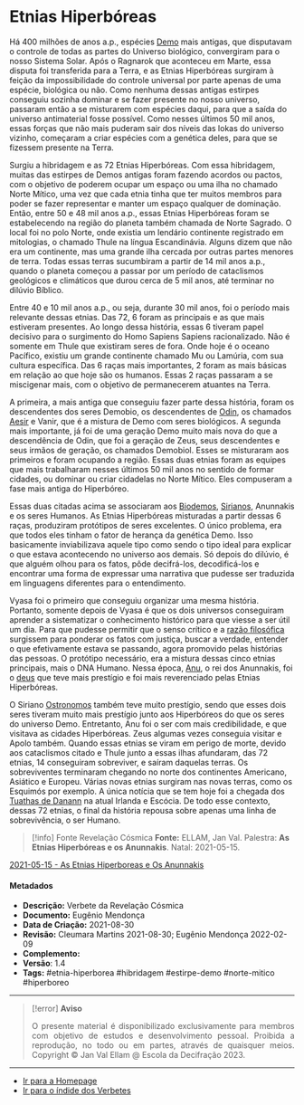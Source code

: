 # Etnias Hiperbóreas

Há 400 milhões de anos a.p., espécies [Demo](Demos.md) mais antigas, que disputavam o controle de todas as partes do Universo biológico, convergiram para o nosso Sistema Solar. Após o Ragnarok que aconteceu em Marte, essa disputa foi transferida para a Terra, e as Etnias Hiperbóreas surgiram à feição da impossibilidade do controle universal por parte apenas de uma espécie, biológica ou não. Como nenhuma dessas antigas estirpes conseguiu sozinha dominar e se fazer presente no nosso universo, passaram então a se misturarem com espécies daqui, para que a saída do universo antimaterial fosse possível. Como nesses últimos 50 mil anos, essas forças que não mais puderam sair dos níveis das lokas do universo vizinho, começaram a criar espécies com a genética deles, para que se fizessem presente na Terra.

Surgiu a hibridagem e as 72 Etnias Hiperbóreas. Com essa hibridagem, muitas das estirpes de Demos antigas foram fazendo acordos ou pactos, com o objetivo de poderem ocupar um espaço ou uma ilha no chamado Norte Mítico, uma vez que cada etnia tinha que ter muitos membros para poder se fazer representar e manter um espaço qualquer de dominação. Então, entre 50 e 48 mil anos a.p., essas Etnias Hiperbóreas foram se estabelecendo na região do planeta também chamada de Norte Sagrado. O local foi no polo Norte, onde existia um lendário continente registrado em mitologias, o chamado Thule na língua Escandinávia. Alguns dizem que não era um continente, mas uma grande ilha cercada por outras partes menores de terra. Todas essas terras sucumbiram a partir de 14 mil anos a.p., quando o planeta começou a passar por um período de cataclismos geológicos e climáticos que durou cerca de 5 mil anos, até terminar no dilúvio Bíblico.

Entre 40 e 10 mil anos a.p., ou seja, durante 30 mil anos, foi o período mais relevante dessas etnias. Das 72, 6 foram as principais e as que mais estiveram presentes. Ao longo dessa história, essas 6 tiveram papel decisivo para o surgimento do Homo Sapiens Sapiens racionalizado. Não é somente em Thule que existiram seres de fora. Onde hoje é o oceano Pacífico, existiu um grande continente chamado Mu ou Lamúria, com sua cultura específica. Das 6 raças mais importantes, 2 foram as mais básicas em relação ao que hoje são os humanos. Essas 2 raças passaram a se miscigenar mais, com o objetivo de permanecerem atuantes na Terra.

A primeira, a mais antiga que conseguiu fazer parte dessa história, foram os descendentes dos seres Demobio, os descendentes de [Odin](Odin.md), os chamados [Aesir](Aesir%20e%20Vanir.md) e Vanir, que é a mistura de Demo com seres biológicos. A segunda mais importante, já foi de uma geração Demo muito mais nova do que a descendência de Odin, que foi a geração de Zeus, seus descendentes e seus irmãos de geração, os chamados Demobiol. Esses se misturaram aos primeiros e foram ocupando a região. Essas duas etnias foram as equipes que mais trabalharam nesses últimos 50 mil anos no sentido de formar cidades, ou dominar ou criar cidadelas no Norte Mítico. Eles compuseram a fase mais antiga do Hiperbóreo.

Essas duas citadas acima se associaram aos [Biodemos](Biodemo.md), [Sirianos](Sirianos.md), Anunnakis e os seres Humanos. As Etnias Hiperbóreas misturadas a partir dessas 6 raças, produziram protótipos de seres excelentes. O único problema, era que todos eles tinham o fator de herança da genética Demo. Isso basicamente inviabilizava aquele tipo como sendo o tipo ideal para explicar o que estava acontecendo no universo aos demais. Só depois do dilúvio, é que alguém olhou para os fatos, pôde decifrá-los, decodificá-los e encontrar uma forma de expressar uma narrativa que pudesse ser traduzida em linguagens diferentes para o entendimento.

Vyasa foi o primeiro que conseguiu organizar uma mesma história. Portanto, somente depois de Vyasa é que os dois universos conseguiram aprender a sistematizar o conhecimento histórico para que viesse a ser útil um dia. Para que pudesse permitir que o senso crítico e a [razão filosófica](Razão%20Filosófica.md) surgissem para ponderar os fatos com justiça, buscar a verdade, entender o que efetivamente estava se passando, agora promovido pelas histórias das pessoas. O protótipo necessário, era a mistura dessas cinco etnias principais, mais o DNA Humano. Nessa época, [Anu](Anu.md), o rei dos Anunnakis, foi o [deus](Deus.md) que teve mais prestígio e foi mais reverenciado pelas Etnias Hiperbóreas.

O Siriano [Ostronomos](Ostronomos.md) também teve muito prestígio, sendo que esses dois seres tiveram muito mais prestígio junto aos Hiperbóreos do que os seres do universo Demo. Entretanto, Anu foi o ser com mais credibilidade, e que visitava as cidades Hiperbóreas. Zeus algumas vezes conseguia visitar e Apolo também. Quando essas etnias se viram em perigo de morte, devido aos cataclismos citado e Thule junto a essas ilhas afundaram, das 72 etnias, 14 conseguiram sobreviver, e saíram daquelas terras. Os sobreviventes terminaram chegando no norte dos continentes Americano, Asiático e Europeu. Várias novas etnias surgiram nas novas terras, como os Esquimós por exemplo. A única notícia que se tem hoje foi a chegada dos [Tuathas de Danann](Tuathas%20de%20Danann.md) na atual Irlanda e Escócia. De todo esse contexto, dessas 72 etnias, o final da história repousa sobre apenas uma linha de sobrevivência, o ser Humano.

> [!info] Fonte Revelação Cósmica
> **Fonte:** ELLAM, Jan Val. Palestra: **As Etnias Hiperbóreas e os Anunnakis**. Natal: 2021-05-15.

[2021-05-15 - As Etnias Hiperboreas e Os Anunnakis](Árvore%20do%20Conhecimento/Fichas/Grupo%20II%20-%20Temática%20Extreterrestre/2021-05-15%20-%20As%20Etnias%20Hiperboreas%20e%20Os%20Anunnakis.md)

#### Metadados

-   **Descrição:** Verbete da Revelação Cósmica
-   **Documento:** Eugênio Mendonça
-   **Data de Criação:** 2021-08-30
-   **Revisão:** Cleumara Martins 2021-08-30; Eugênio Mendonça 2022-02-09
-   **Complemento:**
-   **Versão**: 1.4
-   **Tags:** #etnia-hiperborea #hibridagem #estirpe-demo #norte-mitico #hiperboreo

---
> [!error] **Aviso**
> <p align="justify">O presente material é disponibilizado exclusivamente para membros com objetivo de estudos e desenvolvimento pessoal. Proibida a reprodução, no todo ou em partes, através de quaisquer meios. Copyright © Jan Val Ellam @ Escola da Decifração 2023. </p>

---
- [Ir para a Homepage](Homepage.canvas)
- [Ir para o índide dos Verbetes](ÍNDIDE%20GERAL%20DOS%20VERBETES.canvas)